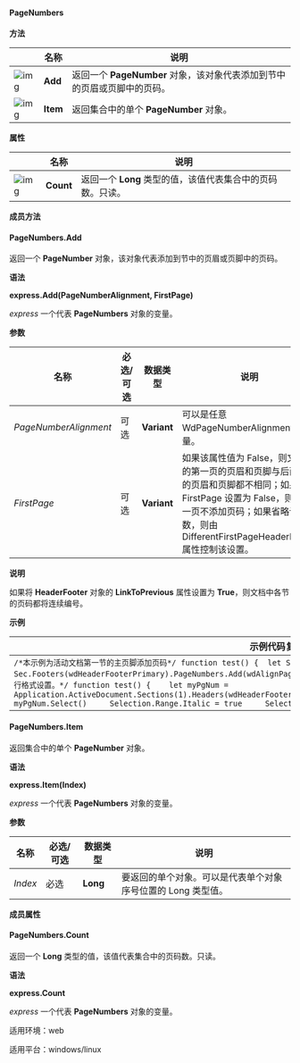 #### **PageNumbers**



**方法**

|                                                              | 名称     | 说明                                                         |
| ------------------------------------------------------------ | -------- | ------------------------------------------------------------ |
| ![img](https://qn.cache.wpscdn.cn/encs/doc/office_v19/gif/methods.gif) | **Add**  | 返回一个 **PageNumber** 对象，该对象代表添加到节中的页眉或页脚中的页码。 |
| ![img](https://qn.cache.wpscdn.cn/encs/doc/office_v19/gif/methods.gif) | **Item** | 返回集合中的单个 **PageNumber** 对象。                       |

**属性**

|                                                              | 名称      | 说明                                                       |
| ------------------------------------------------------------ | --------- | ---------------------------------------------------------- |
| ![img](https://qn.cache.wpscdn.cn/encs/doc/office_v19/gif/properties.gif) | **Count** | 返回一个 **Long** 类型的值，该值代表集合中的页码数。只读。 |

**成员方法**

#### **PageNumbers.Add**

返回一个 **PageNumber** 对象，该对象代表添加到节中的页眉或页脚中的页码。

**语法**

**express.Add(PageNumberAlignment, FirstPage)**

*express*   一个代表 **PageNumbers** 对象的变量。

**参数**

| **名称**              | **必选/可选** | **数据类型** | **说明**                                                     |
| --------------------- | ------------- | ------------ | ------------------------------------------------------------ |
| *PageNumberAlignment* | 可选          | **Variant**  | 可以是任意 WdPageNumberAlignment 常量。                      |
| *FirstPage*           | 可选          | **Variant**  | 如果该属性值为 False，则文档中的第一页的页眉和页脚与后面各页的页眉和页脚都不相同；如果将 FirstPage 设置为 False，则在第一页不添加页码；如果省略该参数，则由 DifferentFirstPageHeaderFooter 属性控制该设置。 |

**说明**

如果将 **HeaderFooter** 对象的 **LinkToPrevious** 属性设置为 **True**，则文档中各节的页码都将连续编号。

**示例**

| 示例代码复制                                                 |
| ------------------------------------------------------------ |
| `/*本示例为活动文档第一节的主页脚添加页码*/ function test() {  let Sec = Application.ActiveDocument.Sections(1)      Sec.Footers(wdHeaderFooterPrimary).PageNumbers.Add(wdAlignPageNumberLeft,true) }  /*本示例在活动文档的页眉中创建页码并进行格式设置。*/ function test() { 	let myPgNum = Application.ActiveDocument.Sections(1).Headers(wdHeaderFooterPrimary).PageNumbers.Add(wdAlignPageNumberCenter,true)     myPgNum.Select()     Selection.Range.Italic = true     Selection.Range.Bold = true }` |

#### **PageNumbers.Item**

返回集合中的单个 **PageNumber** 对象。

**语法**

**express.Item(Index)**

*express*   一个代表 **PageNumbers** 对象的变量。

**参数**

| **名称** | **必选/可选** | **数据类型** | **说明**                                                     |
| -------- | ------------- | ------------ | ------------------------------------------------------------ |
| *Index*  | 必选          | **Long**     | 要返回的单个对象。可以是代表单个对象序号位置的 Long 类型值。 |

**成员属性**

#### **PageNumbers.Count**

返回一个 **Long** 类型的值，该值代表集合中的页码数。只读。

**语法**

**express.Count**

*express*   一个代表 **PageNumbers** 对象的变量。

适用环境：web

适用平台：windows/linux